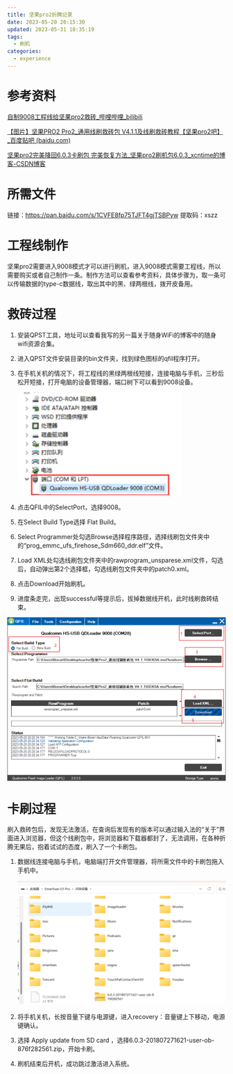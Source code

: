 ```yaml
---
title: 坚果pro2折腾记录
date: 2023-05-20 20:15:30
updated: 2023-05-31 10:35:19
tags:
  - 刷机
categories:
  - experience
---
```


# 参考资料

[自制9008工程线给坚果pro2救砖_哔哩哔哩_bilibili](https://www.bilibili.com/video/BV1Rv41117wP/?spm_id_from=333.788.recommend_more_video.-1&vd_source=7103983ce7cdb97d8715a21074de9a20)

[【图片】坚果PRO2 Pro2_通用线刷救砖包 V4.1.1及线刷救砖教程【坚果pro2吧】_百度贴吧 (baidu.com)](https://tieba.baidu.com/p/5543782291)

[坚果pro2完美降回6.0.3卡刷包 完美恢复方法_坚果pro2刷机包6.0.3_xcntime的博客-CSDN博客](https://blog.csdn.net/xcntime/article/details/116357400)

# 所需文件

链接：https://pan.baidu.com/s/1CVFE8fp75TJFT4gjTSBPyw 
提取码：xszz

# 工程线制作

坚果pro2需要进入9008模式才可以进行刷机，进入9008模式需要工程线，所以需要购买或者自己制作一条。制作方法可以查看参考资料，具体步骤为，取一条可以传输数据的type-c数据线，取出其中的黑、绿两根线，拨开皮备用。

# 救砖过程

1. 安装QPST工具，地址可以查看我写的另一篇关于随身WiFi的博客中的随身wifi资源合集。

2. 进入QPST文件安装目录的bin文件夹，找到绿色图标的qfil程序打开。

3. 在手机关机的情况下，将工程线的黑绿两根线短接，连接电脑与手机，三秒后松开短接，打开电脑的设备管理器，端口树下可以看到9008设备。

   ![image-20230520203718672](坚果pro2折腾记录/image-20230520203718672.png)

4. 点击QFIL中的SelectPort，选择9008。

5. 在Select Build Type选择 Flat Build。

6. Select Programmer处勾选Browse选择程序路径，选择线刷包文件夹中的“prog_emmc_ufs_firehose_Sdm660_ddr.elf”文件。

7. Load XML处勾选线刷包文件夹中的rawprogram_unsparese.xml文件，勾选后，自动弹出第2个选择框，勾选线刷包文件夹中的patch0.xml。

8. 点击Download开始刷机。

9. 进度条走完，出现successful等提示后，拔掉数据线开机，此时线刷救砖结束。

![image-20230520204232655](坚果pro2折腾记录/image-20230520204232655.png)

# 卡刷过程

刷入救砖包后，发现无法激活，在查询后发现有的版本可以通过输入法的“关于”界面进入浏览器，但这个线刷包中，将浏览器和下载器都封了，无法调用，在各种折腾无果后，抱着试试的态度，刷入了一个卡刷包。

1. 数据线连接电脑与手机，电脑端打开文件管理器，将所需文件中的卡刷包拖入手机中。

   ![image-20230520204653044](坚果pro2折腾记录/image-20230520204653044.png)

2. 将手机关机，长按音量下键与电源键，进入recovery：音量键上下移动，电源键确认。
3. 选择 Apply update from SD card ，选择6.0.3-201807271621-user-ob-876f282561.zip，开始卡刷。
4. 刷机结束后开机，成功跳过激活进入系统。